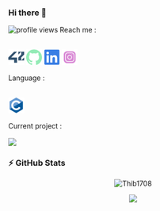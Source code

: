### Hi there 👋
 <img src="https://gpvc.arturio.dev/Thib1708" alt="profile views">
Reach me :
<p><br>
<a href="https://profile.intra.42.fr/users/tgiraudo"> <img height="32" width="32" src="https://raw.githubusercontent.com/Thib1708/Thib1708/45afb30c75e424a33b8853ba547fd3bef5385f37/assets/42.svg" alt="42"><a/>
  <a href="https://github.com/Thib1708"> <img height="32" width="32" src="https://raw.githubusercontent.com/Thib1708/Thib1708/45afb30c75e424a33b8853ba547fd3bef5385f37/assets/github.svg" alt="Github"><a/>
  <a href="https://www.linkedin.com/in/thibault-giraudon-547913240/"><img height="32" width="32" src="https://raw.githubusercontent.com/Thib1708/Thib1708/45afb30c75e424a33b8853ba547fd3bef5385f37/assets/linkedin.svg" alt="LinkedIn"/></a> 
  <a href="https://www.instagram.com/thibault.giraudon/" target="_blank"><img height="32" width="32" src="https://raw.githubusercontent.com/Thib1708/Thib1708/45afb30c75e424a33b8853ba547fd3bef5385f37/assets/instagram.svg" alt="Instagram"/></a>
</p>
Language : 
<p><br>
  <img height="32" width="32" src="https://github.com/devicons/devicon/blob/master/icons/c/c-original.svg" alt="c">
</p>

Current project :
<p>
  <a href="https://github.com/Thib1708/print_news" target="_blank"><img align="center" src="https://github-readme-stats.vercel.app/api/pin/?username=Thib1708&repo=print_news&theme=cobalt""></a>
   </p>

### ⚡ GitHub Stats   

<p align="center"><img src="https://github-readme-stats.vercel.app/api?username=Thib1708&show_icons=true&theme=cobalt" alt="Thib1708" />
<p align="center"><img src="https://github-readme-stats.vercel.app/api/top-langs/?username=Thib1708&layout=compact&count_private=true&theme=cobalt" />
